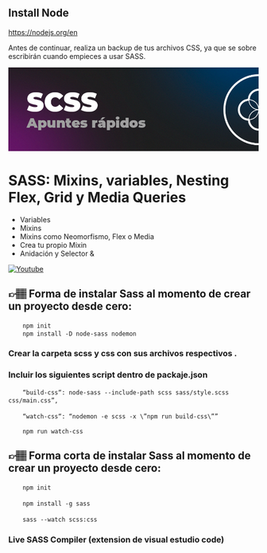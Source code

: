## Install Node

https://nodejs.org/en

Antes de continuar, realiza un backup de tus archivos CSS, ya que se sobre escribirán cuando empieces a usar SASS.

![Imagen del proyecto](https://github.com/eduardofierropro/SASS-y-SCSS-Aumenta-tu-nivel-como-Frontend/blob/main/assets/home1.png)

# SASS: Mixins, variables, Nesting Flex, Grid y Media Queries

- Variables
- Mixins
- Mixins como Neomorfismo, Flex o Media
- Crea tu propio Mixin
- Anidación y Selector &

[![Youtube](https://img.shields.io/static/v1?label=&message=ver%20playlist&color=FF0000&logo=youtube&logoColor=white&style=for-the-badge)](https://www.youtube.com/watch?v=-VJfeNL-VH0&list=PLJpymL0goBgFAUYDei7CoJCiHjcmgioUt)

## 👉🏽 Forma de instalar Sass al momento de crear un proyecto desde cero:

```
    npm init
    npm install -D node-sass nodemon
```

### Crear la carpeta scss y css con sus archivos respectivos .

### Incluir los siguientes script dentro de packaje.json

```
    “build-css“: node-sass --include-path scss sass/style.scss css/main.css”,

    “watch-css“: “nodemon -e scss -x \”npm run build-css\””
```

```
    npm run watch-css
```

## 👉🏽 Forma corta de instalar Sass al momento de crear un proyecto desde cero:

```
    npm init

    npm install -g sass

    sass --watch scss:css
```

### Live SASS Compiler (extension de visual estudio code)
